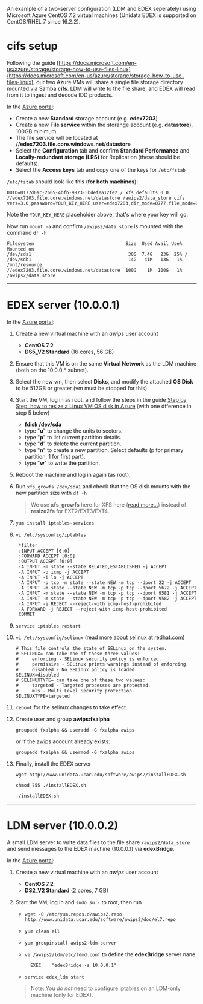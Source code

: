 
An example of a two-server configuration (LDM and EDEX seperately) using Microsoft Azure CentOS 7.2 virtual machines (Unidata EDEX is supported on CentOS/RHEL 7 since 16.2.2).

# cifs setup

Following the guide [https://docs.microsoft.com/en-us/azure/storage/storage-how-to-use-files-linux](https://docs.microsoft.com/en-us/azure/storage/storage-how-to-use-files-linux), our two Azure VMs will share a single file storage directory mounted via Samba **cifs**.   LDM will write to the file share, and EDEX will read from it to ingest and decode IDD products. 

In the [Azure portal](https://portal.azure.com):

* Create a new  **Standard** storage account (e.g. **edex7203**)
* Create a new **File service** within the storange account (e.g. **datastore**), 100GB minimum.  
* The file service will be located at **//edex7203.file.core.windows.net/datastore**
* Select the **Configuration** tab and confirm **Standard Performance** and **Locally-redundant storage (LRS)** for Replication (these should be defaults).
* Select the **Access keys** tab and copy one of the keys for `/etc/fstab`

`/etc/fstab` should look like this (**for both machines**):

	UUID=0177d0ac-2605-4bfb-9873-5bdefea12fe2 / xfs defaults 0 0
	//edex7203.file.core.windows.net/datastore /awips2/data_store cifs vers=3.0,password=YOUR_KEY_HERE,user=edex7203,dir_mode=0777,file_mode=0777

Note the `YOUR_KEY_HERE` placeholder above, that's where your key will go.  

Now run `mount -a` and confirm `/awips2/data_store` is mounted with the command `df -h`

	Filesystem                                  Size  Used Avail Use% Mounted on
	/dev/sda1                                    30G  7.4G   23G  25% /
	/dev/sdb1                                    14G   41M   13G   1% /mnt/resource
	//edex7203.file.core.windows.net/datastore  100G    1M  100G   1% /awips2/data_store

---


# EDEX server (10.0.0.1)

In the [Azure portal](https://portal.azure.com):

1. Create a new virtual machine with an *awips* user account
	* **CentOS 7.2**
	* **DS5_V2 Standard** (16 cores, 56 GB)
2. Ensure that this VM is on the same **Virtual Network** as the LDM machine (both on the 10.0.0.\* subnet).
3. Select the new vm, then select **Disks**, and modify the attached **OS Disk** to be 512GB or greater (vm must be stopped for this).
4. Start the VM, log in as root, and follow the steps in the guide [Step by Step: how to resize a Linux VM OS disk in Azure](https://blogs.msdn.microsoft.com/cloud_solution_architect/2016/05/24/step-by-step-how-to-resize-a-linux-vm-os-disk-in-azure-arm/) (with one dfference in step 5 below)
	* **fdisk /dev/sda**
	* type "**u**" to change the units to sectors.
	* type "**p**" to list current partition details.
	* type "**d**" to delete the current partition.
	* type "**n**" to create a new partition. Select defaults (p for primary partition, 1 for first part).
	* type "**w**" to write the partition.

5. Reboot the machine and log in again (as root).
6. Run `xfs_growfs /dev/sda1` and check that the OS disk mounts with the new  partition size with `df -h`

	> We use **xfs_growfs** here for XFS here ([read more...](http://ask.xmodulo.com/expand-xfs-file-system.html)) instead of **resize2fs** for EXT2/EXT3/EXT4.

7. `yum install iptables-services`

8. `vi /etc/sysconfig/iptables`
	
		*filter
		:INPUT ACCEPT [0:0]
		:FORWARD ACCEPT [0:0]
		:OUTPUT ACCEPT [0:0]
		-A INPUT -m state --state RELATED,ESTABLISHED -j ACCEPT
		-A INPUT -p icmp -j ACCEPT
		-A INPUT -i lo -j ACCEPT
		-A INPUT -p tcp -m state --state NEW -m tcp --dport 22 -j ACCEPT
		-A INPUT -m state --state NEW -m tcp -p tcp --dport 5672 -j ACCEPT
		-A INPUT -m state --state NEW -m tcp -p tcp --dport 9581 -j ACCEPT
		-A INPUT -m state --state NEW -m tcp -p tcp --dport 9582 -j ACCEPT
		-A INPUT -j REJECT --reject-with icmp-host-prohibited
		-A FORWARD -j REJECT --reject-with icmp-host-prohibited
		COMMIT

9. `service iptables restart`

10. `vi /etc/sysconfig/selinux` ([read more about selinux at redhat.com](https://access.redhat.com/documentation/en-US/Red_Hat_Enterprise_Linux/6/html/Security-Enhanced_Linux/sect-Security-Enhanced_Linux-Enabling_and_Disabling_SELinux-Disabling_SELinux.html))
    
		# This file controls the state of SELinux on the system.
		# SELINUX= can take one of these three values:
		#     enforcing - SELinux security policy is enforced.
		#     permissive - SELinux prints warnings instead of enforcing.
		#     disabled - No SELinux policy is loaded.
		SELINUX=disabled
		# SELINUXTYPE= can take one of these two values:
		#     targeted - Targeted processes are protected,
		#     mls - Multi Level Security protection.
		SELINUXTYPE=targeted

11. `reboot` for the selinux changes to take effect.

12. Create user and group **awips:fxalpha**

	`groupadd fxalpha && useradd -G fxalpha awips`

	or if the awips account already exists:

	`groupadd fxalpha && usermod -G fxalpha awips`

13. Finally, install the EDEX server 

	`wget http://www.unidata.ucar.edu/software/awips2/installEDEX.sh`

	`chmod 755 ./installEDEX.sh`

	`./installEDEX.sh`

---

# LDM server (10.0.0.2)

A small LDM server to write data files to the file share `/awips2/data_store` and send messages to the EDEX machine (10.0.0.1) via **edexBridge**.

In the [Azure portal](https://portal.azure.com):

1. Create a new virtual machine with an *awips* user account
	* **CentOS 7.2**
	* **DS2_V2 Standard** (2 cores, 7 GB)
2. Start the VM, log in and `sudo su -` to root, then run

	* `wget -O /etc/yum.repos.d/awips2.repo http://www.unidata.ucar.edu/software/awips2/doc/el7.repo`

	* `yum clean all`

	* `yum groupinstall awips2-ldm-server`

	* `vi /awips2/ldm/etc/ldmd.conf` to define the **edexBridge** server nane

			EXEC    "edexBridge -s 10.0.0.1"

	* `service edex_ldm start`

	> Note: You *do not* need to configure iptables on an LDM-only machine (only for EDEX).

